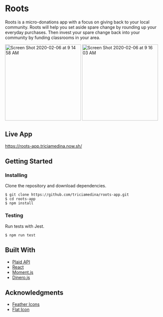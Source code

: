 # Roots
Roots is a micro-donations app with a focus on giving back to your local community. Roots will help you set aside spare change by rounding up your everyday purchases. Then invest your spare change back into your community by funding classrooms in your area.

<img width="250" alt="Screen Shot 2020-02-06 at 9 14 58 AM" src="https://user-images.githubusercontent.com/48637126/73962030-97488d80-4905-11ea-94e7-e452ce6d6564.png"> <img width="250" alt="Screen Shot 2020-02-06 at 9 16 03 AM" src="https://user-images.githubusercontent.com/48637126/73962320-176ef300-4906-11ea-8451-38ae240c1883.png">

## Live App
https://roots-app.triciamedina.now.sh/

## Getting Started

### Installing

Clone the repository and download dependencies.

```
$ git clone https://github.com/triciamedina/roots-app.git
$ cd roots-app
$ npm install
```

### Testing

Run tests with Jest.

```
$ npm run test
```

## Built With
- [Plaid API](https://plaid.com/docs/)
- [React](https://reactjs.org/)
- [Moment.js](https://momentjs.com/)
- [Dinero.js](https://sarahdayan.github.io/dinero.js/)

## Acknowledgments
- [Feather Icons](https://feathericons.com/)
- [Flat Icon](https://www.flaticon.com/home)
